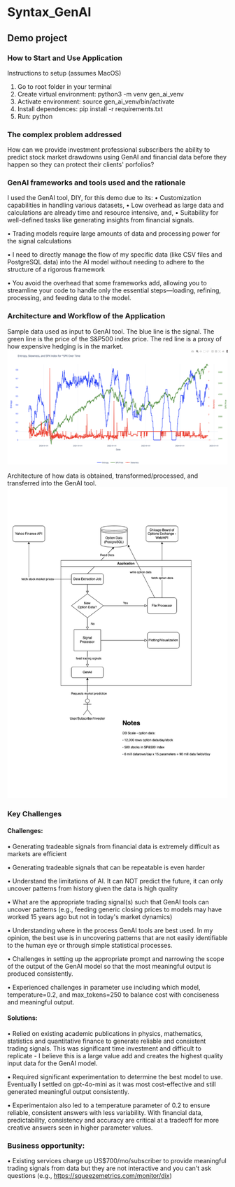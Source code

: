 # Syntax_GenAI
## Demo project 

### How to Start and Use Application
Instructions to setup (assumes MacOS)

1. Go to root folder in your terminal
2. Create virtual environment: python3 -m venv gen_ai_venv
3. Activate environment: source gen_ai_venv/bin/activate
4. Install dependences: pip install -r requirements.txt 
5. Run: python 


### The complex problem addressed

How can we provide investment professional subscribers the ability to predict stock market 
drawdowns using GenAI and financial data before they happen so they can protect
their clients' porfolios?

### GenAI frameworks and tools used and the rationale

I used the GenAI tool, DIY, for this demo due to its:
• Customization capabilities in handling various datasets,
• Low overhead as large data and calculations are already time and resource intensive, and, 
• Suitability for well-defined tasks like generating insights from financial signals.

• Trading models require large amounts of data and processing power for the signal calculations

• I need to directly manage the flow of my specific data (like CSV files and PostgreSQL data) into the AI model without needing to adhere to the structure of a rigorous framework

• You avoid the overhead that some frameworks add, allowing you to streamline your code to handle only the essential steps—loading, refining, processing, and feeding data to the model.

### Architecture and Workflow of the Application
Sample data used as input to GenAI tool. The blue line is the signal. The green line is the price of the S&P500 index price. The red line is a proxy of how expensive hedging is in the market.
![Screenshot of the Training Data and Ground Truth](./entropy_training_data.png)

Architecture of how data is obtained, transformed/processed, and transferred into the GenAI tool.
![Architecture Diagram of Data Flow and Processing](./Syntax_GenAI.png)


### Key Challenges

#### Challenges: 
• Generating tradeable signals from financial data is extremely difficult as markets are efficient

• Generating tradeable signals that can be repeatable is even harder

• Understand the limitations of AI. It can NOT predict the future, it can only uncover patterns from history given the data is high quality

• What are the appropriate trading signal(s) such that GenAI tools can uncover patterns (e.g.,
feeding generic closing prices to models may have worked 15 years ago but not in today's market dynamics)

• Understanding where in the process GenAI tools are best used. In my opinion, the best use is in uncovering patterns that are not easily
identifiable to the human eye or through simple statistical processes.

• Challenges in setting up the appropriate prompt and narrowing the scope of the output of the GenAI model so that
the most meaningful output is produced consistently.

• Experienced challenges in parameter use including which model, temperature=0.2, and max_tokens=250 to balance cost with conciseness
and meaningful output.

#### Solutions:

• Relied on existing academic publications in physics, mathematics, statistics and quantitative finance
to generate reliable and consistent trading signals. This was significant time investment and difficult to replicate - I believe this is
a large value add and creates the highest quality input data for the GenAI model. 

• Required significant experimentation to determine the best model to use. Eventually I settled on gpt-4o-mini as it was most cost-effective
and still generated meaningful output consistently. 

• Experimentaion also led to a temperature parameter of 0.2 to ensure reliable, consistent answers with less variability. 
With financial data, predictability, consistency and accuracy are critical at a tradeoff for more creative answers seen in higher parameter values.  


### Business opportunity:

• Existing services charge up US$700/mo/subscriber to provide meaningful trading signals from data but they are not interactive and you can't ask questions
(e.g., https://squeezemetrics.com/monitor/dix)